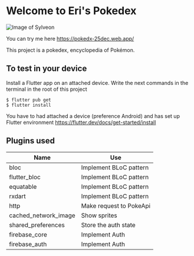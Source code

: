 # Welcome to Eri's Pokedex

![Image of Sylveon](https://media.giphy.com/media/FiSdfE2aD9ihO/source.gif)

You can try me here <https://pokedx-25dec.web.app/>

This project is a pokedex, encyclopedia of Pokémon.

## To test in your device

Install a Flutter app on an attached device. Write the next commands in the terminal in the root of this project

```
$ flutter pub get
$ flutter install
```

You have to had attached a device (preference Android) and has set up Flutter environment <https://flutter.dev/docs/get-started/install>


## Plugins used

|Name|Use|
|---|---|
|bloc|Implement BLoC pattern|
|flutter_bloc|Implement BLoC pattern|
|equatable|Implement BLoC pattern|
|rxdart|Implement BLoC pattern|
|http|Make request to PokeApi|
|cached_network_image|Show sprites|
|shared_preferences|Store the auth state|
|firebase_core|Implement Auth|
|firebase_auth|Implement Auth|